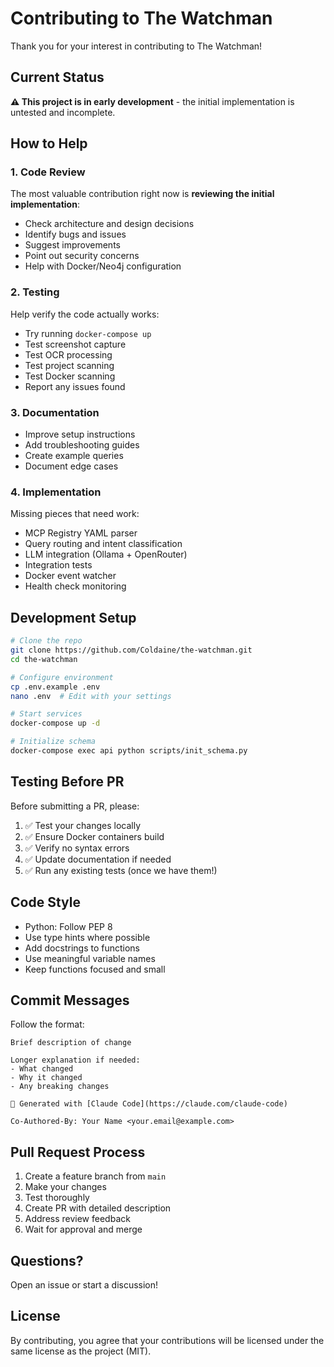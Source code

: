 # Contributing to The Watchman

Thank you for your interest in contributing to The Watchman!

## Current Status

**⚠️ This project is in early development** - the initial implementation is untested and incomplete.

## How to Help

### 1. Code Review

The most valuable contribution right now is **reviewing the initial implementation**:

- Check architecture and design decisions
- Identify bugs and issues
- Suggest improvements
- Point out security concerns
- Help with Docker/Neo4j configuration

### 2. Testing

Help verify the code actually works:

- Try running `docker-compose up`
- Test screenshot capture
- Test OCR processing
- Test project scanning
- Test Docker scanning
- Report any issues found

### 3. Documentation

- Improve setup instructions
- Add troubleshooting guides
- Create example queries
- Document edge cases

### 4. Implementation

Missing pieces that need work:

- MCP Registry YAML parser
- Query routing and intent classification
- LLM integration (Ollama + OpenRouter)
- Integration tests
- Docker event watcher
- Health check monitoring

## Development Setup

```bash
# Clone the repo
git clone https://github.com/Coldaine/the-watchman.git
cd the-watchman

# Configure environment
cp .env.example .env
nano .env  # Edit with your settings

# Start services
docker-compose up -d

# Initialize schema
docker-compose exec api python scripts/init_schema.py
```

## Testing Before PR

Before submitting a PR, please:

1. ✅ Test your changes locally
2. ✅ Ensure Docker containers build
3. ✅ Verify no syntax errors
4. ✅ Update documentation if needed
5. ✅ Run any existing tests (once we have them!)

## Code Style

- Python: Follow PEP 8
- Use type hints where possible
- Add docstrings to functions
- Use meaningful variable names
- Keep functions focused and small

## Commit Messages

Follow the format:
```
Brief description of change

Longer explanation if needed:
- What changed
- Why it changed
- Any breaking changes

🤖 Generated with [Claude Code](https://claude.com/claude-code)

Co-Authored-By: Your Name <your.email@example.com>
```

## Pull Request Process

1. Create a feature branch from `main`
2. Make your changes
3. Test thoroughly
4. Create PR with detailed description
5. Address review feedback
6. Wait for approval and merge

## Questions?

Open an issue or start a discussion!

## License

By contributing, you agree that your contributions will be licensed under the same license as the project (MIT).
